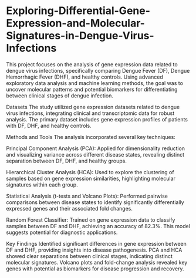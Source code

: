 # Exploring-Differential-Gene-Expression-and-Molecular-Signatures-in-Dengue-Virus-Infections
This project focuses on the analysis of gene expression data related to dengue virus infections, specifically comparing Dengue Fever (DF), Dengue Hemorrhagic Fever (DHF), and healthy controls. Using advanced exploratory data analysis and machine learning methods, the goal was to uncover molecular patterns and potential biomarkers for differentiating between clinical stages of dengue infection.

Datasets
The study utilized gene expression datasets related to dengue virus infections, integrating clinical and transcriptomic data for robust analysis. The primary dataset includes gene expression profiles of patients with DF, DHF, and healthy controls.

Methods and Tools
The analysis incorporated several key techniques:

Principal Component Analysis (PCA): Applied for dimensionality reduction and visualizing variance across different disease states, revealing distinct separation between DF, DHF, and healthy groups.

Hierarchical Cluster Analysis (HCA): Used to explore the clustering of samples based on gene expression similarities, highlighting molecular signatures within each group.

Statistical Analysis (t-tests and Volcano Plots): Performed pairwise comparisons between disease states to identify significantly differentially expressed genes and their associated fold changes.

Random Forest Classifier: Trained on gene expression data to classify samples between DF and DHF, achieving an accuracy of 82.3%. This model suggests potential for diagnostic applications.

Key Findings
Identified significant differences in gene expression between DF and DHF, providing insights into disease pathogenesis.
PCA and HCA showed clear separations between clinical stages, indicating distinct molecular signatures.
Volcano plots and fold-change analysis revealed key genes with potential as biomarkers for disease progression and recovery.

